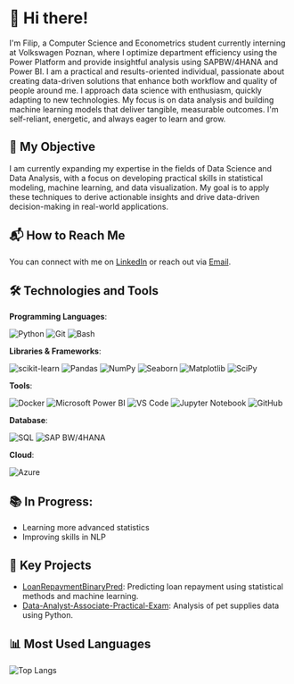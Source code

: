 # 👋 Hi there!

I'm Filip, a Computer Science and Econometrics student currently interning at Volkswagen Poznan, where I optimize department efficiency using the Power Platform and provide insightful analysis using SAPBW/4HANA and Power BI. I am a practical and results-oriented individual, passionate about creating data-driven solutions that enhance both workflow and quality of people around me.
I approach data science with enthusiasm, quickly adapting to new technologies. My focus is on data analysis and building machine learning models that deliver tangible, measurable outcomes. I'm self-reliant, energetic, and always eager to learn and grow.


## 🎯 My Objective
I am currently expanding my expertise in the fields of Data Science and Data Analysis, with a focus on developing practical skills in statistical modeling, machine learning, and data visualization. My goal is to apply these techniques to derive actionable insights and drive data-driven decision-making in real-world applications.


## 📬 How to Reach Me
You can connect with me on [LinkedIn](https://www.linkedin.com/in/filipkin/) or reach out via [Email](mailto:filip.jan.kin@gmail.com).


## 🛠️ Technologies and Tools
**Programming Languages**:

![Python](https://img.shields.io/badge/Python-3670A0?style=for-the-badge&logo=python&logoColor=ffdd54)
![Git](https://img.shields.io/badge/Git-F05032?style=for-the-badge&logo=git&logoColor=white)
![Bash](https://img.shields.io/badge/Bash-4EAA25?style=for-the-badge&logo=gnubash&logoColor=white)



**Libraries & Frameworks**:

![scikit-learn](https://img.shields.io/badge/Scikit--Learn-F7931E?style=for-the-badge&logo=scikit-learn&logoColor=white)
![Pandas](https://img.shields.io/badge/Pandas-150458?style=for-the-badge&logo=pandas&logoColor=white)
![NumPy](https://img.shields.io/badge/NumPy-013243?style=for-the-badge&logo=numpy&logoColor=white)
![Seaborn](https://img.shields.io/badge/Seaborn-3776AB?style=for-the-badge&logoColor=white)
![Matplotlib](https://img.shields.io/badge/Matplotlib-ffffff?style=for-the-badge&logo=Matplotlib&logoColor=black)
![SciPy](https://img.shields.io/badge/SciPy-8CAAE6?style=for-the-badge&logo=scipy&logoColor=white)

**Tools**:

![Docker](https://img.shields.io/badge/Docker-2496ED?style=for-the-badge&logo=docker&logoColor=white)
![Microsoft Power BI](https://img.shields.io/badge/PowerBI-F2C811?style=for-the-badge&logo=powerbi&logoColor=black)
![VS Code](https://img.shields.io/badge/VS%20Code-007ACC?style=for-the-badge&logo=visualstudiocode&logoColor=white)
![Jupyter Notebook](https://img.shields.io/badge/Jupyter-F37626?style=for-the-badge&logo=jupyter&logoColor=white)
![GitHub](https://img.shields.io/badge/GitHub-181717?style=for-the-badge&logo=github&logoColor=white)

**Database**:

![SQL](https://img.shields.io/badge/SQL-005C84?style=for-the-badge&logo=postgresql&logoColor=white)
![SAP BW/4HANA](https://img.shields.io/badge/SAP_BW%2F4HANA-0FAAFF?style=for-the-badge&logo=sap&logoColor=white)

**Cloud**:

![Azure](https://img.shields.io/badge/Microsoft_Azure-0089D6?style=for-the-badge&logo=microsoft-azure&logoColor=white)



## 📚 In Progress:
- Learning more advanced statistics
- Improving skills in NLP

## 🌟 Key Projects
- [LoanRepaymentBinaryPred](https://github.com/filki?tab=repositories): Predicting loan repayment using statistical methods and machine learning.
- [Data-Analyst-Associate-Practical-Exam](https://github.com/filki/Data-Analyst-Associate-Practical-Exam): Analysis of pet supplies data using Python.


## 📊 Most Used Languages
![Top Langs](https://github-readme-stats.vercel.app/api/top-langs/?username=filki&layout=compact&theme=dark)


